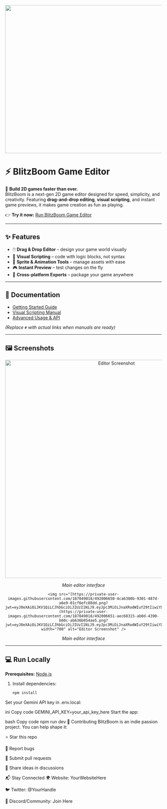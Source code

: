 <div align="center">
  <img width="1200" height="475" alt="GHBanner" src="https://github.com/user-attachments/assets/0aa67016-6eaf-458a-adb2-6e31a0763ed6" />
</div>

# ⚡ BlitzBoom Game Editor

🚀 **Build 2D games faster than ever.**  
BlitzBoom is a next-gen 2D game editor designed for speed, simplicity, and creativity. Featuring **drag-and-drop editing**, **visual scripting**, and instant game previews, it makes game creation as fun as playing.  

👉 **Try it now:** [Run BlitzBoom Game Editor](https://blitzboom-game-engine-last-update-v1-12-992057641660.us-west1.run.app/)  

---

## ✨ Features

- 🖱️ **Drag & Drop Editor** – design your game world visually  
- 🧩 **Visual Scripting** – code with logic blocks, not syntax  
- 🎨 **Sprite & Animation Tools** – manage assets with ease  
- 🎮 **Instant Preview** – test changes on the fly  
- 🚀 **Cross-platform Exports** – package your game anywhere  

---

## 📖 Documentation

- [Getting Started Guide](#)  
- [Visual Scripting Manual](#)  
- [Advanced Usage & API](#)  

*(Replace `#` with actual links when manuals are ready)*

---

## 🖼 Screenshots

<div align="center">
  <img src="https://private-user-images.githubusercontent.com/187049018/492006650-4ca6380b-9301-487d-a6e9-01cf6efc88dd.png?jwt=eyJ0eXAiOiJKV1QiLCJhbGciOiJIUzI1NiJ9.eyJpc3MiOiJnaXRodWIuY29tIiwiYXVkIjoicmF3LmdpdGh1YnVzZXJjb250ZW50LmNvbSIsImtleSI6ImtleTUiLCJleHAiOjE3NTg0NDM5MTUsIm5iZiI6MTc1ODQ0MzYxNSwicGF0aCI6Ii8xODcwNDkwMTgvNDkyMDA2NjUwLTRjYTYzODBiLTkzMDEtNDg3ZC1hNmU5LTAxY2Y2ZWZjODhkZC5wbmc_WC1BbXotQWxnb3JpdGhtPUFXUzQtSE1BQy1TSEEyNTYmWC1BbXotQ3JlZGVudGlhbD1BS0lBVkNPRFlMU0E1M1BRSzRaQSUyRjIwMjUwOTIxJTJGdXMtZWFzdC0xJTJGczMlMkZhd3M0X3JlcXVlc3QmWC1BbXotRGF0ZT0yMDI1MDkyMVQwODMzMzVaJlgtQW16LUV4cGlyZXM9MzAwJlgtQW16LVNpZ25hdHVyZT0yNjhjZGNhMTRhOTFmNzg4NGYyZGE4NzAzOGEwOGRmMzFmZjI3ZjA4N2JkMTZiODBmOGNmOGJmMzhkYTYwYmQ2JlgtQW16LVNpZ25lZEhlYWRlcnM9aG9zdCJ9.yvdPMNsBzfW3manb22NJ7boLzvZATe1UnF6yPvTXUeA" width="700" alt="Editor Screenshot" />
  <p><em>Main editor interface</em></p>

    <img src="[https://private-user-images.githubusercontent.com/187049018/492006650-4ca6380b-9301-487d-a6e9-01cf6efc88dd.png?jwt=eyJ0eXAiOiJKV1QiLCJhbGciOiJIUzI1NiJ9.eyJpc3MiOiJnaXRodWIuY29tIiwiYXVkIjoicmF3LmdpdGh1YnVzZXJjb250ZW50LmNvbSIsImtleSI6ImtleTUiLCJleHAiOjE3NTg0NDM5MTUsIm5iZiI6MTc1ODQ0MzYxNSwicGF0aCI6Ii8xODcwNDkwMTgvNDkyMDA2NjUwLTRjYTYzODBiLTkzMDEtNDg3ZC1hNmU5LTAxY2Y2ZWZjODhkZC5wbmc_WC1BbXotQWxnb3JpdGhtPUFXUzQtSE1BQy1TSEEyNTYmWC1BbXotQ3JlZGVudGlhbD1BS0lBVkNPRFlMU0E1M1BRSzRaQSUyRjIwMjUwOTIxJTJGdXMtZWFzdC0xJTJGczMlMkZhd3M0X3JlcXVlc3QmWC1BbXotRGF0ZT0yMDI1MDkyMVQwODMzMzVaJlgtQW16LUV4cGlyZXM9MzAwJlgtQW16LVNpZ25hdHVyZT0yNjhjZGNhMTRhOTFmNzg4NGYyZGE4NzAzOGEwOGRmMzFmZjI3ZjA4N2JkMTZiODBmOGNmOGJmMzhkYTYwYmQ2JlgtQW16LVNpZ25lZEhlYWRlcnM9aG9zdCJ9.yvdPMNsBzfW3manb22NJ7boLzvZATe1UnF6yPvTXUeA](https://private-user-images.githubusercontent.com/187049018/492006651-aec68315-ab0d-4390-b60c-ab636b054ae5.png?jwt=eyJ0eXAiOiJKV1QiLCJhbGciOiJIUzI1NiJ9.eyJpc3MiOiJnaXRodWIuY29tIiwiYXVkIjoicmF3LmdpdGh1YnVzZXJjb250ZW50LmNvbSIsImtleSI6ImtleTUiLCJleHAiOjE3NTg0NDQ1MjQsIm5iZiI6MTc1ODQ0NDIyNCwicGF0aCI6Ii8xODcwNDkwMTgvNDkyMDA2NjUxLWFlYzY4MzE1LWFiMGQtNDM5MC1iNjBjLWFiNjM2YjA1NGFlNS5wbmc_WC1BbXotQWxnb3JpdGhtPUFXUzQtSE1BQy1TSEEyNTYmWC1BbXotQ3JlZGVudGlhbD1BS0lBVkNPRFlMU0E1M1BRSzRaQSUyRjIwMjUwOTIxJTJGdXMtZWFzdC0xJTJGczMlMkZhd3M0X3JlcXVlc3QmWC1BbXotRGF0ZT0yMDI1MDkyMVQwODQzNDRaJlgtQW16LUV4cGlyZXM9MzAwJlgtQW16LVNpZ25hdHVyZT1lZGVhYzJjM2FlZjgyNDAxODFjZDFiN2ZhNmRhNmU3YzRiZmM5YzA4MTg1OGYyZmNlYzEzNDkzZTIyNWIxMGQ3JlgtQW16LVNpZ25lZEhlYWRlcnM9aG9zdCJ9.3Jjac_BnHxsmQcj8uvsKnjg9dM7HA4mzN_Sq_zguLPM)" width="700" alt="Editor Screenshot" />
  <p><em>Main editor interface</em></p>
</div>

---

## 💻 Run Locally

**Prerequisites:** [Node.js](https://nodejs.org/)  

1. Install dependencies:  
   ```bash
   npm install
Set your Gemini API key in .env.local:

ini
Copy code
GEMINI_API_KEY=your_api_key_here
Start the app:

bash
Copy code
npm run dev
🙌 Contributing
BlitzBoom is an indie passion project. You can help shape it:

⭐ Star this repo

🐛 Report bugs

🔧 Submit pull requests

💬 Share ideas in discussions

📬 Stay Connected
🌍 Website: YourWebsiteHere

🐦 Twitter: @YourHandle

💬 Discord/Community: Join Here
